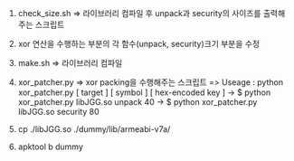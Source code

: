 1. check_size.sh
	=> 라이브러리 컴파일 후 unpack과 security의 사이즈를 출력해주는 스크립트

2. xor 연산을 수행하는 부분의 각 함수(unpack, security)크기 부분을 수정

3. make.sh
	=> 라이브러리 컴파일

4. xor_patcher.py
	=> xor packing을 수행해주는 스크립트
	=> Useage : python xor_patcher.py [ target ] [ symbol ] [ hex-encoded key ]
	-> $ python xor_patcher.py libJGG.so unpack 40
	-> $ python xor_patcher.py libJGG.so security 80

5. cp ./libJGG.so ./dummy/lib/armeabi-v7a/

6. apktool b dummy
